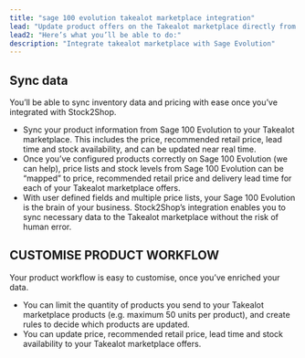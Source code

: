 ```yaml
---
title: "sage 100 evolution takealot marketplace integration"
lead: "Update product offers on the Takealot marketplace directly from your Sage 100 Evolution. Stock2Shop’s simple integration will streamline your operation by reducing duplicate data capture, and ensuring your product information on Takealot is up to date."
lead2: "Here’s what you’ll be able to do:"
description: "Integrate takealot marketplace with Sage Evolution"
---
```


Sync data
---------

You’ll be able to sync inventory data and pricing with ease once you’ve integrated with Stock2Shop.

*   Sync your product information from Sage 100 Evolution to your Takealot marketplace. This includes the price, recommended retail price, lead time and stock availability, and can be updated near real time.
*   Once you’ve configured products correctly on Sage 100 Evolution (we can help), price lists and stock levels from Sage 100 Evolution can be “mapped” to price, recommended retail price and delivery lead time for each of your Takealot marketplace offers.
*   With user defined fields and multiple price lists, your Sage 100 Evolution is the brain of your business. Stock2Shop’s integration enables you to sync necessary data to the Takealot marketplace without the risk of human error.

CUSTOMISE PRODUCT WORKFLOW
--------------------------

Your product workflow is easy to customise, once you’ve enriched your data.

*   You can limit the quantity of products you send to your Takealot marketplace products (e.g. maximum 50 units per product), and create rules to decide which products are updated.
*   You can update price, recommended retail price, lead time and stock availability to your Takealot marketplace offers.
